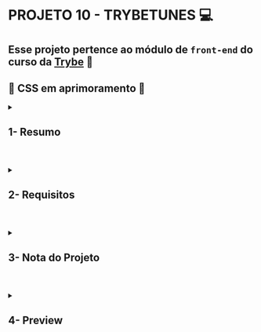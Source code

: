 # PROJETO 10 - TRYBETUNES :computer:

## Esse projeto pertence ao módulo de `front-end` do curso da [Trybe](https://www.betrybe.com/) :green_heart:

## :construction: CSS em aprimoramento :construction:
 
<details>
 
<summary>
  
## 1- Resumo
  
</summary>

No projeto TrybeTunes, além da componentização, tive a oportunidade de trabalhar com o ciclo de vida dos componentes React e com a criação de novas rotas para as páginas da aplicação utilizando o React Router. Com isso feito é possível pesquisar e listar álbuns e músicas de diversas bandas e artistas. Até mesmo ouvir a prévia de cada música e favoritar suas músicas favoritas. Veja mais abaixo!

</details>

#

<details>
 
<summary>
 
## 2- Requisitos

</summary>

### I. Crie as rotas necessárias para a aplicação

### II. Crie um formulário para identificação

### III. Crie um componente de cabeçalho

### IV. Crie os links de navegação no cabeçalho

### V. Crie o formulário para pesquisar artistas

### VI. Faça a requisição para pesquisar artistas

### VII. Crie a lista de músicas do álbum selecionado

### VIII. Crie o mecanismo para adicionar músicas na lista de músicas favoritas

### IX. Faça a requisição para recuperar as músicas favoritas ao entrar na página do Álbum

### X. Faça a requisição para recuperar as músicas favoritas e atualizar a lista após favoritar uma música

### XI. Crie o mecanismo para remover músicas na lista de músicas favoritas
---

## Requisitos bônus

###XII. Crie a lista de músicas favoritas

###XIII. Crie a exibição de perfil

###XIV. Crie o formulário de edição de perfil

</details>

# 

<details>
 
<summary>

## 3- Nota do Projeto
 
</summary>

## 100% :heavy_check_mark:

![Project-Trybetuns-Grade]()

</details> 
 
# 

<details>
 
<summary>

## 4- Preview

</summary>

  
</details>
